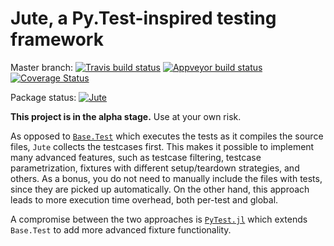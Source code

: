# Jute, a Py.Test-inspired testing framework

Master branch: [![Travis build status](https://travis-ci.org/fjarri/Jute.jl.svg?branch=master)](https://travis-ci.org/fjarri/Jute.jl) [![Appveyor build status](https://ci.appveyor.com/api/projects/status/3k77mqb4549cwcjg?svg=true)](https://ci.appveyor.com/project/fjarri/jute-jl) [![Coverage Status](https://codecov.io/gh/fjarri/Jute.jl/branch/master/graph/badge.svg)](https://codecov.io/gh/fjarri/Jute.jl)

Package status: [![Jute](http://pkg.julialang.org/badges/Jute_0.6.svg)](http://pkg.julialang.org/detail/Jute)

**This project is in the alpha stage.**
Use at your own risk.

As opposed to [`Base.Test`](http://docs.julialang.org/en/latest/stdlib/test/) which executes the tests as it compiles the source files, `Jute` collects the testcases first.
This makes it possible to implement many advanced features, such as testcase filtering, testcase parametrization, fixtures with different setup/teardown strategies, and others.
As a bonus, you do not need to manually include the files with tests, since they are picked up automatically.
On the other hand, this approach leads to more execution time overhead, both per-test and global.

A compromise between the two approaches is [`PyTest.jl`](https://github.com/pdobacz/PyTest.jl) which extends `Base.Test` to add more advanced fixture functionality.
